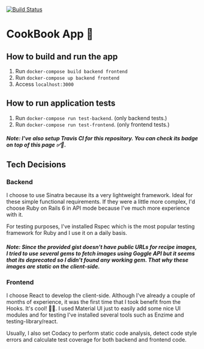 [![Build Status](https://travis-ci.com/BernardoMG/cookbook.svg?token=zJz33RY7FtoBwrYp4yBw&branch=master)](https://travis-ci.com/BernardoMG/cookbook)

# CookBook App 🍲

## How to build and run the app

1. Run `docker-compose build backend frontend`
2. Run `docker-compose up backend frontend`
3. Access `localhost:3000`

## How to run application tests

1. Run `docker-compose run test-backend`. (only backend tests.)
2. Run `docker-compose run test-frontend`. (only frontend tests.)

##### Note: I've also setup Travis CI for this repository. You can check its badge on top of this page ✅🚀.

## Tech Decisions
### Backend
I choose to use Sinatra because its a very lightweight framework. Ideal for these simple functional requirements. 
If they were a little more complex, I'd choose Ruby on Rails 6 in API mode because I've much more experience with it.

For testing purposes, I've installed Rspec which is the most popular testing framework for Ruby and I use it on a daily basis. 

##### Note: Since the provided gist doesn't have public URLs for recipe images, I tried to use several gems to fetch images using Goggle API but it seems that its deprecated so I didn't found any working gem. That why these images are static on the client-side.

### Frontend
I choose React to develop the client-side. Although I've already a couple of months of experience, it was the first time that I took benefit from the Hooks. It's cool! 🤘🏼. I used Material UI just to easily add some nice UI modules and for testing I've installed several tools such as Enzime and testing-library/react. 

Usually, I also set Codacy to perform static code analysis, detect code style errors and calculate test coverage for both backend and frontend code.
